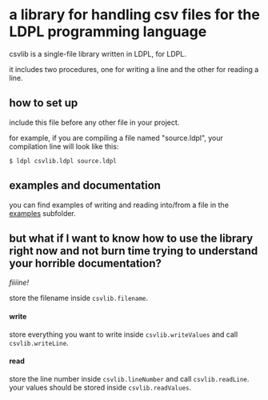 # a library for handling csv files for the LDPL programming language
csvlib is a single-file library written in LDPL, for LDPL.

it includes two procedures, one for writing a line and the other for reading a line.

## how to set up
include this file before any other file in your project.

for example, if you are compiling a file named "source.ldpl", your compilation line will look like this:

`$ ldpl csvlib.ldpl source.ldpl`

## examples and documentation
you can find examples of writing and reading into/from a file in the [examples](/examples) subfolder.

## but what if I want to know how to use the library right now and not burn time trying to understand your horrible documentation?

*fiiiine!*

store the filename inside `csvlib.filename`.
#### write
store everything you want to write inside `csvlib.writeValues` and call `csvlib.writeLine`.
#### read
store the line number inside `csvlib.lineNumber` and call `csvlib.readLine`.
your values should be stored inside `csvlib.readValues`.
